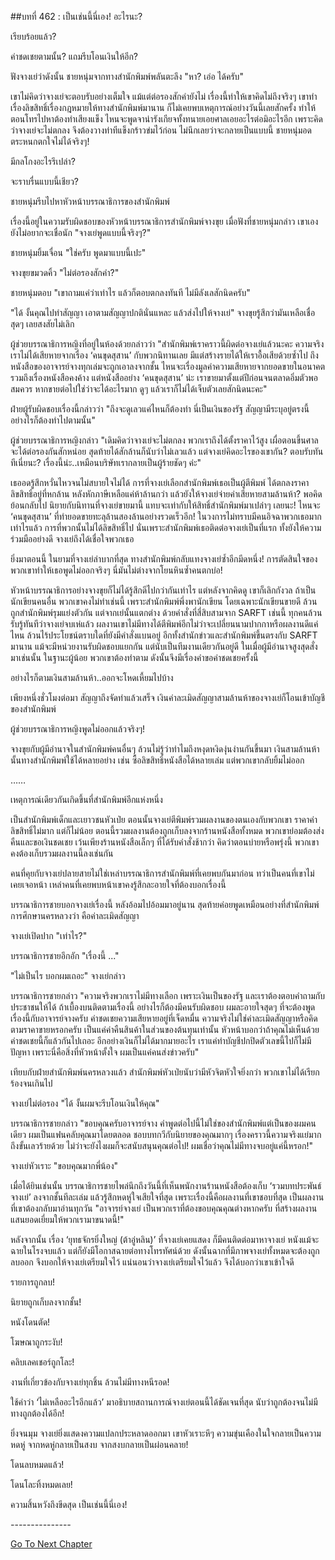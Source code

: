 ##บทที่ 462 : เป็นเช่นนี้นี่เอง!
อะไรนะ?

เรียบร้อยแล้ว?

ค่าชดเชยตามนั้น? แถมรีบโอนเงินให้อีก?

ฟังจางเย่ว่าดังนั้น ชายหนุ่มจากทางสำนักพิมพ์พลันตะลึง "หา? เอ่อ ได้ครับ"

เขาไม่คิดว่าจางเย่จะตอบรับอย่างเต็มใจ แม้แต่ต่อรองสักคำยังไม่ เรื่องนี้ทำให้เขาคิดไม่ถึงจริงๆ เขาทำเรื่องลิขสิทธิ์เรื่องกฎหมายให้ทางสำนักพิมพ์มานาน ก็ไม่เคยพบเหตุการณ์อย่างวันนี้เลยสักครั้ง ทำให้ตอนโทรไปหาต้องทำเสียงแข็ง ไหนจะพูดจาน่ารังเกียจทั้งทนายเอยศาลเอยอะไรต่อมิอะไรอีก เพราะคิดว่าจางเย่จะไม่ตกลง จึงต้องวางท่าทีแข็งกร้าวข่มไว้ก่อน ไม่นึกเลยว่าจะกลายเป็นแบบนี้ ชายหนุ่มอดตระหนกตกใจไม่ได้จริงๆ!

มีกลโกงอะไรรึเปล่า?

จะราบรื่นแบบนี้เชียว?

ชายหนุ่มรีบไปหาหัวหน้าบรรณาธิการของสำนักพิมพ์

เรื่องนี้อยู่ในความรับผิดชอบของหัวหน้าบรรณาธิการสำนักพิมพ์จางขุย เมื่อฟังที่ชายหนุ่มกล่าว เขาเองยังไม่อยากจะเชื่อนัก "จางเย่พูดแบบนี้จริงๆ?"

ชายหนุ่มยิ้มเจื่อน "ใช่ครับ พูดมาแบบนี้เปะ"

จางขุยขมวดคิ้ว "ไม่ต่อรองสักคำ?"

ชายหนุ่มตอบ "เขาถามแค่ว่าเท่าไร แล้วก็ตอบตกลงทันที ไม่มีลังเลสักนิดครับ"

"ได้ งั้นคุณไปทำสัญญา เอาตามสัญญาปกตินั่นแหละ แล้วส่งไปให้จางเย่" จางขุยรู้สึกว่ามันเหลือเชื่อสุดๆ เลยสงสัยไม่เลิก

ผู้ช่วยบรรณาธิการหญิงที่อยู่ในห้องด้วยกล่าวว่า "สำนักพิมพ์เราคราวนี้ผิดต่อจางเย่แล้วนะคะ ความจริงเราไม่ได้เสียหายจากเรื่อง ‘คนขุดสุสาน’ กับพวกนิทานเลย มีแต่สร้างรายได้ให้เราอื้อเสียด้วยซ้ำไป ถึงหนังสือของอาจารย์จางทุกเล่มจะถูกเอาลงจากชั้น ไหนจะเรื่องมูลค่าความเสียหายจากยอดขายในอนาคตรวมถึงเรื่องหนังสือคงค้าง แต่หนังสืออย่าง ‘คนขุดสุสาน’ น่ะ เราขายมาตั้งแต่ปีก่อนจนตลาดอิ่มตัวพอสมควร หากขายต่อไปใช่ว่าจะได้อะไรมาก ดูๆ แล้วเราก็ไม่ได้เจ็บตัวเลยสักนิดนะคะ"

ฝ่ายผู้รับผิดชอบเรื่องนี้กล่าวว่า "ถึงจะดูเลวแค่ไหนก็ต้องทำ นี่เป็นเงินของรัฐ สัญญามีระบุอยู่ตรงนี้ อย่างไรก็ต้องทำไปตามนั้น"

ผู้ช่วยบรรณาธิการหญิงกล่าว "เดิมคิดว่าจางเย่จะไม่ตกลง พวกเราถึงได้ตั้งราคาไว้สูง เผื่อตอนขึ้นศาลจะได้ต่อรองกันสักหน่อย สุดท้ายได้สักล้านก็นับว่าไม่เลวแล้ว แต่จางเย่คิดอะไรของเขากัน? ตอบรับทันทีเนี่ยนะ? เรื่องนี้น่ะ..เหมือนบริษัทเรากลายเป็นผู้ร้ายชัดๆ ค่ะ"

เธออดรู้สึกหวั่นไหวจนไม่สบายใจไม่ได้ การที่จางเย่เลือกสำนักพิมพ์เธอเป็นผู้ตีพิมพ์ ได้ตกลงราคาลิขสิทธิ์อยู่ที่หกล้าน หลังหักภาษีเหลือแค่ห้าล้านกว่า แล้วยังให้จางเย่จ่ายค่าเสียหายสามล้านห้า? พอคิดย้อนกลับไป นิยายกับนิทานที่จางเย่ขายมานี้ แทบจะเท่ากับให้สิทธิ์สำนักพิมพ์มาเปล่าๆ เลยนะ! ไหนจะ ‘คนขุดสุสาน’ ที่ทำยอดขายทะลุล้านสองล้านอย่างรวดเร็วอีก! ในวงการไม่ทราบมีคนอิจฉาพวกเธอมากเท่าไรแล้ว การที่พวกนั้นไม่ได้ลิขสิทธิ์ไป นั่นเพราะสำนักพิมพ์เธอติดต่อจางเย่เป็นที่แรก ทั้งยังให้ความร่วมมืออย่างดี จางเย่ถึงได้เชื่อใจพวกเธอ

ยิ่งมาตอนนี้ ในยามที่จางเย่ลำบากที่สุด ทางสำนักพิมพ์กลับแทงจางเย่ซ้ำอีกมีดหนึ่ง! การตัดสินใจของพวกเขาทำให้เธอพูดไม่ออกจริงๆ นี่มันไม่ต่างจากโยนหินซ้ำคนตกบ่อ!

หัวหน้าบรรณาธิการอย่างจางขุยก็ไม่ได้รู้สึกดีไปกว่ากันเท่าไร แต่หลังจากคิดดู เขาก็เลิกกังวล ถ้าเป็นนักเขียนคนอื่น พวกเขาคงไม่ทำเช่นนี้ เพราะสำนักพิมพ์พึ่งพานักเขียน โดยเฉพาะนักเขียนขายดี ล้วนถูกสำนักพิมพ์รุมแย่งตัวกัน แต่จากเย่นั้นแตกต่าง ด้วยคำสั่งที่สี่สิบสามจาก SARFT เช่นนี้ ทุกคนล้วนรับรู้ทันทีว่าจางเย่จบเห่แล้ว ผลงานเขาไม่มีทางได้ตีพิมพ์อีกไม่ว่าจะเปลี่ยนนามปากกาหรือผลงานดีแค่ไหน ล้วนไร้ประโยชน์ตราบใดที่ยังมีคำสั่งแบนอยู่ อีกทั้งสำนักข่าวและสำนักพิมพ์ขึ้นตรงกับ SARFT มานาน แม้จะมีหน่วยงานรับผิดชอบแยกกัน แต่นับเป็นทีมงานเดียวกันอยู่ดี ในเมื่อผู้มีอำนาจสูงสุดสั่งมาเช่นนั้น ในฐานะผู้น้อย พวกเขาต้องทำตาม ดังนั้นจึงมีเรื่องคำขอค่าชดเชยครั้งนี้

อย่างไรก็ตามเงินสามล้านห้า..ออกจะโหดเหี้ยมไปบ้าง

เพียงหนึ่งชั่วโมงต่อมา สัญญาถึงจัดทำแล้วเสร็จ เงินค่าละเมิดสัญญาสามล้านห้าของจางเย่ก็โอนเข้าบัญชีของสำนักพิมพ์

ผู้ช่วยบรรณาธิการหญิงพูดไม่ออกแล้วจริงๆ!

จางขุยกับผู้มีอำนาจในสำนักพิมพ์คนอื่นๆ ล้วนไม่รู้ว่าทำไมถึงหงุดหงิดงุ่นง่านกันขึ้นมา เงินสามล้านห้านั้นทางสำนักพิมพ์ใช้ได้หลายอย่าง เช่น ซื้อลิขสิทธิ์หนังสือได้หลายเล่ม แต่พวกเขากลับยิ้มไม่ออก


……


เหตุการณ์เดียวกันเกิดขึ้นที่สำนักพิมพ์อีกแห่งหนึ่ง

เป็นสำนักพิมพ์เด็กและเยาวชนหัวเป่ย ตอนนั้นจางเย่ตีพิมพ์รวมผลงานของตนเองกับพวกเขา ราคาค่าลิขสิทธิ์ไม่มาก แต่ก็ไม่น้อย ตอนนี้รวมผลงานต้องถูกเก็บลงจากร้านหนังสือทั้งหมด พวกเขาย่อมต้องส่งคืนและขอเงินชดเชย เว้นเพียงร้านหนังสือเล็กๆ ที่ได้รับคำสั่งช้ากว่า คิดว่าตอนบ่ายหรือพรุ่งนี้ พวกเขาคงต้องเก็บรวมผลงานนี้ลงเช่นกัน

คนที่คุยกับจางเย่ปลายสายไม่ใช่เหล่าบรรณาธิการสำนักพิมพ์ที่เคยพบกันมาก่อน ทว่าเป็นคนที่เขาไม่เคยเจอหน้า เหล่าคนที่เคยพบหน้าเขาคงรู้สึกละอายใจที่ต้องบอกเรื่องนี้

บรรณาธิการชายบอกจางเย่เรื่องนี้ หลังอ้อมไปอ้อมมาอยู่นาน สุดท้ายค่อยพูดเหมือนอย่างที่สำนักพิมพ์การศึกษานครหลวงว่า คือค่าละเมิดสัญญา

จางเย่เปิดปาก "เท่าไร?"

บรรณาธิการชายอึกอัก "เรื่องนี้ ..."

"ไม่เป็นไร บอกผมเถอะ" จางเย่กล่าว

บรรณาธิการชายกล่าว "ความจริงพวกเราไม่มีทางเลือก เพราะเงินเป็นของรัฐ และเราต้องตอบคำถามกับประชาชนให้ได้ ถ้าเบื้องบนติดตามเรื่องนี้ อย่างไรก็ต้องมีคนรับผิดชอบ ผมละอายใจสุดๆ ที่จะต้องพูดเรื่องนี้กับอาจารย์จางครับ ค่าชดเชยความเสียหายอยู่ที่เจ็ดหมื่น ความจริงไม่ใช่ค่าละเมิดสัญญาหรือคิดตามราคาขายหรอกครับ เป็นแค่ค่าคืนสินค้าในส่วนของต้นทุนเท่านั้น หัวหน้าบอกว่าถ้าคุณไม่เห็นด้วย ค่าชดเชยนี้ก็แล้วกันไปเถอะ อีกอย่างเงินก็ไม่ได้มากมายอะไร เราแค่ทำบัญชีปกปิดตัวเลขนี้ไปก็ไม่มีปัญหา เพราะนี่คือสิ่งที่หัวหน้าตั้งใจ ผมเป็นแค่คนส่งข่าวครับ"

เทียบกับฝ่ายสำนักพิมพ์นครหลวงแล้ว สำนักพิมพ์หัวเป่ยนับว่ามีหัวจิตหัวใจยิ่งกว่า พวกเขาไม่ได้เรียกร้องจนเกินไป

จางเย่ไม่ต่อรอง "ได้ งั้นผมจะรีบโอนเงินให้คุณ"

บรรณาธิการชายกล่าว "ขอบคุณครับอาจารย์จาง คำพูดต่อไปนี้ไม่ใช่ของสำนักพิมพ์แต่เป็นของผมคนเดียว ผมเป็นแฟนคลับคุณมาโดยตลอด ชอบบทกวีกับนิยายของคุณมากๆ เรื่องคราวนี้ความจริงแย่มาก ถึงขั้นเลวร้ายด้วย ไม่ว่าจะยังไงผมก็จะสนับสนุนคุณต่อไป! ผมเชื่อว่าคุณไม่มีทางจบอยู่แค่นี้หรอก!"

จางเย่หัวเราะ "ขอบคุณมากพี่น้อง"

เมื่อได้ยินเช่นนั้น บรรณาธิการชายไพล่นึกถึงวันนี้ที่เห็นพนักงานร้านหนังสือต้องเก็บ ‘รวมบทประพันธ์จางเย่’ ลงจากชั้นทีละเล่ม แล้วรู้สึกหดหู่ใจเสียใจที่สุด เพราะเรื่องนี้คือผลงานที่เขาชอบที่สุด เป็นผลงานที่เขาต้องกลับมาอ่านทุกวัน "อาจารย์จางเย่ เป็นพวกเราที่ต้องขอบคุณคุณต่างหากครับ ที่สร้างผลงานแสนยอดเยี่ยมให้พวกเรามาขนาดนี้!"

หลังจากนั้น เรื่อง ‘ยุทธจักรยิ่งใหญ่ (ต้าอู่หลิน)’ ที่จางเย่เคยแสดง ก็มีคนติดต่อมาหาจางเย่ หนังแม้จะฉายในโรงจบแล้ว แต่ก็ยังมีโอกาสฉายต่อทางโทรทัศน์ด้วย ดังนั้นฉากที่มีภาพจางเย่ทั้งหมดจะต้องถูกลบออก จึงบอกให้จางเย่เตรียมใจไว้ แน่นอนว่าจางเย่เตรียมใจไว้แล้ว จึงได้บอกว่าเขาเข้าใจดี

รายการถูกลบ!

นิยายถูกเก็บลงจากชั้น!

หนังโดนตัด!

โฆษณาถูกระงับ!

คลิบเลคเชอร์ถูกโละ!

งานที่เกี่ยวข้องกับจางเย่ทุกชิ้น ล้วนไม่มีทางหนีรอด!

ใช้คำว่า ‘ไม่เหลืออะไรอีกแล้ว’ มาอธิบายสถานการณ์จางเย่ตอนนี้ได้ชัดเจนที่สุด นับว่าถูกต้องจนไม่มีทางถูกต้องได้อีก!

ยิ่งจนมุม จางเย่ยิ่งแสดงความแปลกประหลาดออกมา เขาหัวเราะหึๆ ความขุ่นเคืองในใจกลายเป็นความหดหู่ จากหดหู่กลายเป็นสงบ จากสงบกลายเป็นผ่อนคลาย!

โดนลบหมดแล้ว!

โดนโละทิ้งหมดเลย!

ความสิ้นหวังถึงขีดสุด เป็นเช่นนี้นี่เอง!





*-*-*-*-*-*-*-*-*-*-*-*-*-*-*-*



[Go To Next Chapter]( ./63.md)